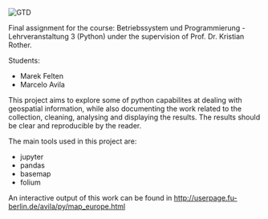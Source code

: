 ![GTD](https://github.com/mr-avila/global-terrorism-data/blob/master/map_all.png)


Final assignment for the course: Betriebssystem und Programmierung - Lehrveranstaltung 3 (Python) under the supervision of Prof. Dr. Kristian Rother.

Students:
- Marek Felten
- Marcelo Avila

This project aims to explore some of python capabilites at dealing with geospatial information, while also documenting the work related to the collection, cleaning, analysing and displaying the results. The results should be clear and reproducible by the reader.

The main tools used in this project are: 
- jupyter
- pandas
- basemap
- folium

An interactive output of this work can be found in http://userpage.fu-berlin.de/avila/py/map_europe.html
